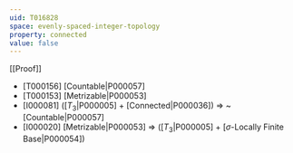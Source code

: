 ```yaml
---
uid: T016828
space: evenly-spaced-integer-topology
property: connected
value: false
---
```

[[Proof]]

* [T000156] [Countable|P000057]
* [T000153] [Metrizable|P000053]
* [I000081] ([$T_3$|P000005] + [Connected|P000036]) => ~[Countable|P000057]
* [I000020] [Metrizable|P000053] => ([$T_3$|P000005] + [$\sigma$-Locally Finite Base|P000054])

